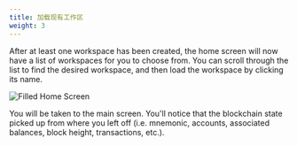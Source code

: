 ```yaml
---
title: 加载现有工作区
weight: 3
---
```


After at least one workspace has been created, the home screen will now have a list of workspaces for you to choose from. You can scroll through the list to find the desired workspace, and then load the workspace by clicking its name.

![Filled Home Screen](/img/docs/ganache/v2-shared-seese/home-filled.png)

You will be taken to the main screen. You'll notice that the blockchain state picked up from where you left off (i.e. mnemonic, accounts, associated balances, block height, transactions, etc.).
